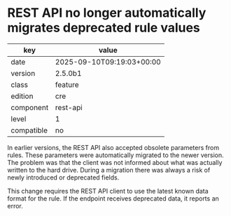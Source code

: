 [//]: # (werk v2)
# REST API no longer automatically migrates deprecated rule values

key        | value
---------- | ---
date       | 2025-09-10T09:19:03+00:00
version    | 2.5.0b1
class      | feature
edition    | cre
component  | rest-api
level      | 1
compatible | no



In earlier versions, the REST API also accepted obsolete parameters from rules.
These parameters were automatically migrated to the newer version.
The problem was that the client was not informed about what was actually written to the hard drive.
During a migration there was always a risk of newly introduced or deprecated fields.

This change requires the REST API client to use the latest known data format for the rule.
If the endpoint receives deprecated data, it reports an error.

